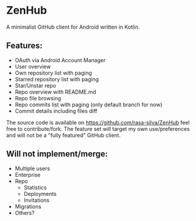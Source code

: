 # ZenHub

A minimalist GitHub client for Android written in Kotlin.

## Features:
 * OAuth via Android Account Manager
 * User overview
 * Own repository list with paging
 * Starred repository list with paging
 * Star/Unstar repo
 * Repo overview with README.md
 * Repo file browsing
 * Repo commits list with paging (only default branch for now)
 * Commit details including files diff
 

The source code is available on https://github.com/rasa-silva/ZenHub feel free to contribute/fork.
The feature set will target my own use/preferences and will not be a "fully featured" GitHub client.

## Will not implement/merge:
  * Multiple users
  * Enterprise
  * Repo 
    * Statistics
    * Deployments
    * Invitations
  * Migrations
  * Others?
